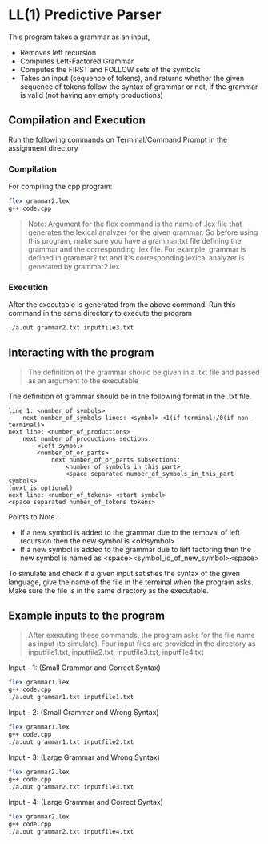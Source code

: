 # LL(1) Predictive Parser

This program takes a grammar as an input, 
- Removes left recursion
- Computes Left-Factored Grammar
- Computes the FIRST and FOLLOW sets of the symbols
- Takes an input (sequence of tokens), and returns whether the given sequence of tokens follow the syntax of grammar or not, if the grammar is valid (not having any empty productions)

## Compilation and Execution

Run the following commands on Terminal/Command Prompt in the assignment directory

### Compilation

For compiling the cpp program:

```bash
flex grammar2.lex
g++ code.cpp
```

> Note: Argument for the flex command is the name of .lex file that generates the lexical analyzer for the given grammar. So before using this program, make sure you have a grammar.txt file defining the grammar and the corresponding .lex file.
> For example, grammar is defined in grammar2.txt and it's corresponding lexical analyzer is generated by grammar2.lex


### Execution
After the executable is generated from the above command. Run this command in the same directory to execute the program

```bash
./a.out grammar2.txt inputfile3.txt
```


## Interacting with the program

> The definition of the grammar should be given in a .txt file and passed as an argument to the executable

The definition of grammar should be in the following format in the .txt file.

    line 1: <number_of_symbols>
        next number_of_symbols lines: <symbol> <1(if terminal)/0(if non-terminal)>
    next line: <number_of_productions>
        next number_of_productions sections:
            <left symbol>
            <number_of_or_parts>
                next number_of_or_parts subsections: 
                    <number_of_symbols_in_this_part>
                    <space separated number_of_symbols_in_this_part symbols>
    (next is optional)
    next line: <number_of_tokens> <start symbol>
    <space separated number_of_tokens tokens>

Points to Note :
- If a new symbol is added to the grammar due to the removal of left recursion then the new symbol is <oldsymbol\>
- If a new symbol is added to the grammar due to left factoring then the new symbol is named as <space\><symbol_id_of_new_symbol\><space\>

To simulate and check if a given input satisfies the syntax of the given language, give the name of the file in the terminal when the program asks. Make sure the file is in the same directory as the executable.

## Example inputs to the program
>After executing these commands, the program asks for the file name as input (to simulate). Four input files are provided in the directory as inputfile1.txt, inputfile2.txt, inputfile3.txt, inputfile4.txt

Input - 1: (Small Grammar and Correct Syntax)

```bash
flex grammar1.lex
g++ code.cpp
./a.out grammar1.txt inputfile1.txt
```

Input - 2: (Small Grammar and Wrong Syntax)

```bash
flex grammar1.lex
g++ code.cpp
./a.out grammar1.txt inputfile2.txt
```
 
Input - 3: (Large Grammar and Wrong Syntax)

```bash
flex grammar2.lex
g++ code.cpp
./a.out grammar2.txt inputfile3.txt
```

Input - 4: (Large Grammar and Correct Syntax)

```bash
flex grammar2.lex
g++ code.cpp
./a.out grammar2.txt inputfile4.txt
```